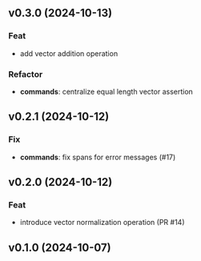 ## v0.3.0 (2024-10-13)

### Feat

- add vector addition operation

### Refactor

- **commands**: centralize equal length vector assertion

## v0.2.1 (2024-10-12)

### Fix

- **commands**: fix spans for error messages (#17)

## v0.2.0 (2024-10-12)

### Feat

- introduce vector normalization operation (PR #14)

## v0.1.0 (2024-10-07)
